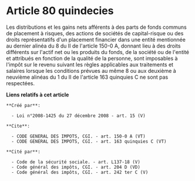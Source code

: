 # Article 80 quindecies

Les distributions et les gains nets afférents à des parts de fonds communs de placement à risques, des actions de sociétés de
capital-risque ou des droits représentatifs d'un placement financier dans une entité mentionnée au dernier alinéa du 8 du II
de l'article 150-0 A, donnant lieu à des droits différents sur l'actif net ou les produits du fonds, de la société ou de
l'entité et attribués en fonction de la qualité de la personne, sont imposables à l'impôt sur le revenu suivant les règles
applicables aux traitements et salaires lorsque les conditions prévues au même 8 ou aux deuxième à neuvième alinéas du 1 du
II de l'article 163 quinquies C ne sont pas respectées.

**Liens relatifs à cet article**

	**Créé par**:

	  - Loi n°2008-1425 du 27 décembre 2008 - art. 15 (V)

	**Cite**:

	  - CODE GENERAL DES IMPOTS, CGI. - art. 150-0 A (VT)
	  - CODE GENERAL DES IMPOTS, CGI. - art. 163 quinquies C (VT)

	**Cité par**:

	  - Code de la sécurité sociale. - art. L137-18 (V)
	  - Code général des impôts, CGI. - art. 204 D (VD)
	  - Code général des impôts, CGI. - art. 242 ter C (V)
